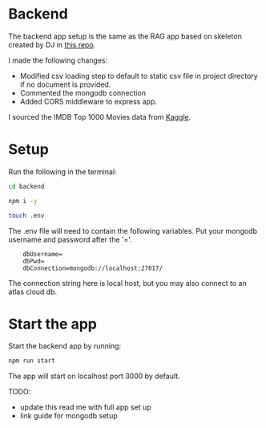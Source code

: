 # Backend

The backend app setup is the same as the RAG app based on skeleton created by DJ in [this repo](https://github.com/CodeCrew-CodeSchool/RAG-Skeleton-App).

I made the following changes:

- Modified csv loading step to default to static csv file in project directory if no document is provided.
- Commented the mongodb connection
- Added CORS middleware to express app.

I sourced the IMDB Top 1000 Movies data from [Kaggle](https://www.kaggle.com/datasets/harshitshankhdhar/imdb-dataset-of-top-1000-movies-and-tv-shows).

# Setup
Run the following in the terminal:

```bash
cd backend
```

```bash
npm i -y
```

```bash
touch .env
```

The .env file will need to contain the following variables.
Put your mongodb username and password after the '='.

```
    dbUsername=
    dbPwd=
    dbConnection=mongodb://localhost:27017/
```
The connection string here is local host, but you may also connect to an atlas cloud db.

# Start the app

Start the backend app by running:
```bash
npm run start
```

The app will start on localhost port 3000 by default.

TODO: 
- update this read me with full app set up
- link guide for mongodb setup
